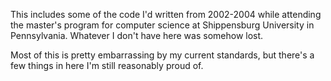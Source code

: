 This includes some of the code I'd written from 2002-2004 while
attending the master's program for computer science at Shippensburg
University in Pennsylvania.  Whatever I don't have here was somehow
lost.

Most of this is pretty embarrassing by my current standards, but
there's a few things in here I'm still reasonably proud of.
